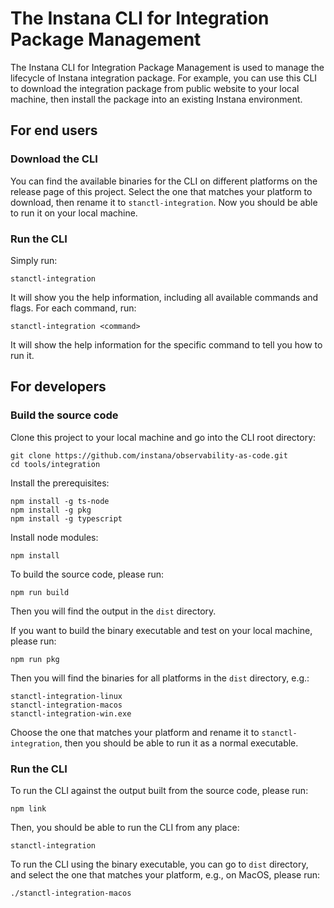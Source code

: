 # The Instana CLI for Integration Package Management

The Instana CLI for Integration Package Management is used to manage the lifecycle of Instana integration package. For example, you can use this CLI to download the integration package from public website to your local machine, then install the package into an existing Instana environment.

## For end users

### Download the CLI

You can find the available binaries for the CLI on different platforms on the release page of this project. Select the one that matches your platform to download, then rename it to `stanctl-integration`. Now you should be able to run it on your local machine.

### Run the CLI

Simply run:
```console
stanctl-integration
```

It will show you the help information, including all available commands and flags. For each command, run:
```console
stanctl-integration <command>
```

It will show the help information for the specific command to tell you how to run it.

## For developers

### Build the source code

Clone this project to your local machine and go into the CLI root directory:

```console
git clone https://github.com/instana/observability-as-code.git
cd tools/integration
```

Install the prerequisites:
```console
npm install -g ts-node
npm install -g pkg
npm install -g typescript
```

Install node modules:

```console
npm install
```

To build the source code, please run:

```console
npm run build
```

Then you will find the output in the `dist` directory.

If you want to build the binary executable and test on your local machine, please run:
```console
npm run pkg
```

Then you will find the binaries for all platforms in the `dist` directory, e.g.:
```console
stanctl-integration-linux
stanctl-integration-macos
stanctl-integration-win.exe
```

Choose the one that matches your platform and rename it to `stanctl-integration`, then you should be able to run it as a normal executable.

### Run the CLI

To run the CLI against the output built from the source code, please run:
```console
npm link
```

Then, you should be able to run the CLI from any place:

```console
stanctl-integration
```

To run the CLI using the binary executable, you can go to `dist` directory, and select the one that matches your platform, e.g., on MacOS, please run:

```console
./stanctl-integration-macos
```
